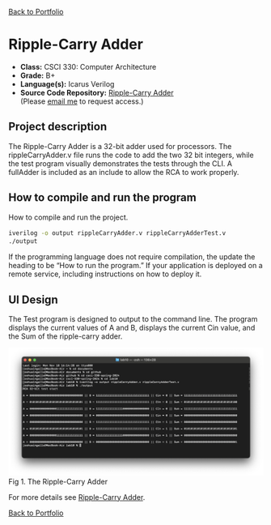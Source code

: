 [Back to Portfolio](./)

Ripple-Carry Adder
===============

-   **Class:** CSCI 330: Computer Architecture
-   **Grade:** B+
-   **Language(s):** Icarus Verilog
-   **Source Code Repository:** [Ripple-Carry Adder](https://github.com/ThunderboltG/RC-Adder)  
    (Please [email me](mailto:example@csustudent.net?subject=GitHub%20Access) to request access.)

## Project description

The Ripple-Carry Adder is a 32-bit adder used for processors. The rippleCarryAdder.v file runs the code to add the two 32 bit integers, while the test program visually demonstrates the tests through the CLI. A fullAdder is included as an include to allow the RCA to work properly.

## How to compile and run the program

How to compile and run the project.

```bash
iverilog -o output rippleCarryAdder.v rippleCarryAdderTest.v 
./output
```

If the programming language does not require compilation, the update the heading to be “How to run the program.” If your application is deployed on a remote service, including instructions on how to deploy it.

## UI Design

The Test program is designed to output to the command line. The program displays the current values of A and B, displays the current Cin value, and the Sum of the ripple-carry adder.

![screenshot](rca/rcatest.png)  
Fig 1. The Ripple-Carry Adder

For more details see [Ripple-Carry Adder](https://github.com/ThunderboltG/RC-Adder).

[Back to Portfolio](./)